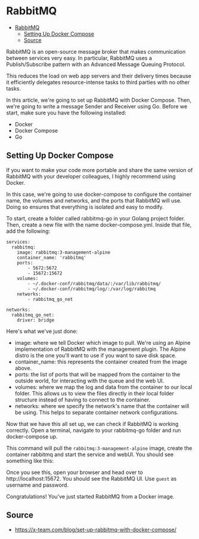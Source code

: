 # RabbitMQ

- [RabbitMQ](#rabbitmq)
  - [Setting Up Docker Compose](#setting-up-docker-compose)
  - [Source](#source)


RabbitMQ is an open-source message broker that makes communication between services very easy. In particular, RabbitMQ uses a Publish/Subscribe pattern with an Advanced Message Queuing Protocol.

This reduces the load on web app servers and their delivery times because it efficiently delegates resource-intense tasks to third parties with no other tasks.

In this article, we're going to set up RabbitMQ with Docker Compose. Then, we're going to write a message Sender and Receiver using Go. Before we start, make sure you have the following installed:
- Docker
- Docker Compose
- Go

## Setting Up Docker Compose
If you want to make your code more portable and share the same version of RabbitMQ with your developer colleagues, I highly recommend using Docker.

In this case, we're going to use docker-compose to configure the container name, the volumes and networks, and the ports that RabbitMQ will use. Doing so ensures that everything is isolated and easy to modify.

To start, create a folder called rabbitmq-go in your Golang project folder. Then, create a new file with the name docker-compose.yml. Inside that file, add the following:

```
services:
  rabbitmq:
    image: rabbitmq:3-management-alpine
    container_name: 'rabbitmq'
    ports:
        - 5672:5672
        - 15672:15672
    volumes:
        - ~/.docker-conf/rabbitmq/data/:/var/lib/rabbitmq/
        - ~/.docker-conf/rabbitmq/log/:/var/log/rabbitmq
    networks:
        - rabbitmq_go_net

networks:
  rabbitmq_go_net:
    driver: bridge
```

Here's what we've just done:

- image: where we tell Docker which image to pull. We're using an Alpine implementation of RabbitMQ with the management plugin. The Alpine distro is the one you'll want to use if you want to save disk space.
- container_name: this represents the container created from the image above.
- ports: the list of ports that will be mapped from the container to the outside world, for interacting with the queue and the web UI.
- volumes: where we map the log and data from the container to our local folder. This allows us to view the files directly in their local folder structure instead of having to connect to the container.
- networks: where we specify the network's name that the container will be using. This helps to separate container network configurations.

Now that we have this all set up, we can check if RabbitMQ is working correctly. Open a terminal, navigate to your rabbitmq-go folder and run docker-compose up.

This command will pull the `rabbitmq:3-management-alpine` image, create the container rabbitmq and start the service and webUI. You should see something like this:


Once you see this, open your browser and head over to http://localhost:15672. You should see the RabbitMQ UI. Use `guest` as username and password.

Congratulations! You've just started RabbitMQ from a Docker image.

## Source
- https://x-team.com/blog/set-up-rabbitmq-with-docker-compose/